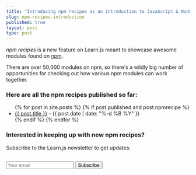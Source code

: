 ```yaml
---
title: "Introducing npm recipes as an introduction to JavaScript & Node.js"
slug: npm-recipes-introduction
published: true
layout: post
type: post
---
```


*npm recipes* is a new feature on Learn.js meant to showcase awesome modules found on [npm](http://npmjs.org).

There are over 50,000 modules on npm, so there's a wildly big number of opportunities for checking out how various npm modules can work together.

### Here are all the npm recipes published so far:

<ul class="posts">
  {% for post in site.posts %}
    {% if post.published and post.npmrecipe %}
      <li class="post" id="{{ post.slug }}">
        <a href="{{ post.url }}">{{ post.title }}</a> - {{ post.date | date: "%-d %B %Y" }}
      </li>
    {% endif %}
  {% endfor %}
</ul>

### Interested in keeping up with new npm recipes? 

Subscribe to the Learn.js newsletter to get updates:

<div id="mc_embed_signup">
<form action="http://learnjs.us5.list-manage.com/subscribe/post?u=b5b4f7fda673e887e9380b619&amp;id=3eb1d4ee40" method="post" id="mc-embedded-subscribe-form" name="mc-embedded-subscribe-form" class="validate" target="_blank" novalidate>
  <h2></h2>
<div class="mc-field-group">
  <input type="email" value="" name="EMAIL" class="required email" id="mce-EMAIL" placeholder="Your email">
  <input type="submit" value="Subscribe" name="subscribe" id="mc-embedded-subscribe" class="button">
</div>
  <div id="mce-responses" class="clear">
    <div class="response" id="mce-error-response" style="display:none"></div>
    <div class="response" id="mce-success-response" style="display:none"></div>
  </div>
    <div style="position: absolute; left: -5000px;"><input type="text" name="b_b5b4f7fda673e887e9380b619_3eb1d4ee40" value=""></div>
</form>
</div>